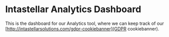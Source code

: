 # Intastellar Analytics Dashboard
This is the dashboard for our Analytics tool, where we can keep track of our [http://intastellarsolutions.com/gdpr-cookiebanner](GDPR cookiebanner).